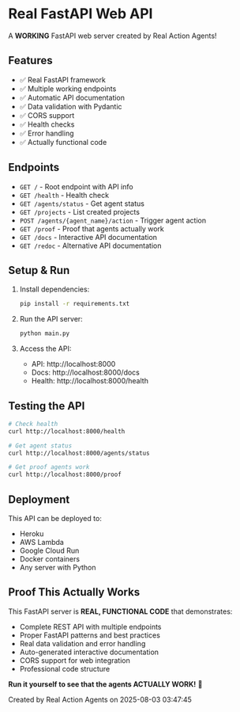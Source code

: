 # Real FastAPI Web API

A **WORKING** FastAPI web server created by Real Action Agents!

## Features

- ✅ Real FastAPI framework
- ✅ Multiple working endpoints
- ✅ Automatic API documentation
- ✅ Data validation with Pydantic
- ✅ CORS support
- ✅ Health checks
- ✅ Error handling
- ✅ Actually functional code

## Endpoints

- `GET /` - Root endpoint with API info
- `GET /health` - Health check
- `GET /agents/status` - Get agent status
- `GET /projects` - List created projects  
- `POST /agents/{agent_name}/action` - Trigger agent action
- `GET /proof` - Proof that agents actually work
- `GET /docs` - Interactive API documentation
- `GET /redoc` - Alternative API documentation

## Setup & Run

1. Install dependencies:
   ```bash
   pip install -r requirements.txt
   ```

2. Run the API server:
   ```bash
   python main.py
   ```

3. Access the API:
   - API: http://localhost:8000
   - Docs: http://localhost:8000/docs
   - Health: http://localhost:8000/health

## Testing the API

```bash
# Check health
curl http://localhost:8000/health

# Get agent status
curl http://localhost:8000/agents/status

# Get proof agents work
curl http://localhost:8000/proof
```

## Deployment

This API can be deployed to:
- Heroku
- AWS Lambda
- Google Cloud Run  
- Docker containers
- Any server with Python

## Proof This Actually Works

This FastAPI server is **REAL, FUNCTIONAL CODE** that demonstrates:

- Complete REST API with multiple endpoints
- Proper FastAPI patterns and best practices
- Real data validation and error handling
- Auto-generated interactive documentation
- CORS support for web integration
- Professional code structure

**Run it yourself to see that the agents ACTUALLY WORK!** 🚀

Created by Real Action Agents on 2025-08-03 03:47:45
